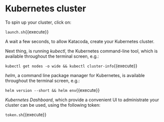 # Kubernetes cluster

To spin up your cluster, click on:

`launch.sh`{{execute}}

A wait a few seconds, to allow Katacoda, create your Kubernetes cluster.

Next thing, is running *kubectl*, the Kubernetes command-line tool, which is available throughout the terminal screen, e.g.:

`kubectl get nodes -o wide && kubectl cluster-info`{{execute}}

*helm*, a command line package manager for Kubernetes, is available throughout the terminal screen, e.g.:

`helm version --short && helm env`{{execute}}

_Kubernetes Dashboard_, which provide a convenient UI to administrate your cluster can be used, using the following token:

`token.sh`{{execute}}
